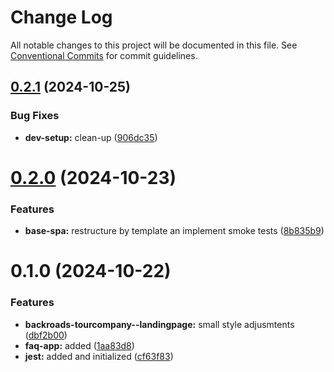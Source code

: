 # Change Log

All notable changes to this project will be documented in this file.
See [Conventional Commits](https://conventionalcommits.org) for commit guidelines.

## [0.2.1](https://github.com/paulAlexSerban/wbk--mern-playground/compare/@wbk--mern-playground/frequently-asked-questions-app@0.2.0...@wbk--mern-playground/frequently-asked-questions-app@0.2.1) (2024-10-25)

### Bug Fixes

-   **dev-setup:** clean-up ([906dc35](https://github.com/paulAlexSerban/wbk--mern-playground/commit/906dc35e2a6205943e831675533549dd6e10d431))

# [0.2.0](https://github.com/paulAlexSerban/wbk--mern-playground/compare/@wbk--mern-playground/frequently-asked-questions-app@0.1.0...@wbk--mern-playground/frequently-asked-questions-app@0.2.0) (2024-10-23)

### Features

-   **base-spa:** restructure by template an implement smoke tests ([8b835b9](https://github.com/paulAlexSerban/wbk--mern-playground/commit/8b835b90d43123f507d784b74c75c3462237e00e))

# 0.1.0 (2024-10-22)

### Features

-   **backroads-tourcompany--landingpage:** small style adjusmtents ([dbf2b00](https://github.com/paulAlexSerban/wbk--mern-playground/commit/dbf2b00db69058a0f8e4b3ab6c3909cf20e45bdb))
-   **faq-app:** added ([1aa83d8](https://github.com/paulAlexSerban/wbk--mern-playground/commit/1aa83d877ff87c741fe2a711aed698dc950484cc))
-   **jest:** added and initialized ([cf63f83](https://github.com/paulAlexSerban/wbk--mern-playground/commit/cf63f838e1137207013fb01cfabdda09803345c9))
